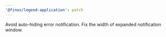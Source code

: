 ```yaml
---
'@finos/legend-application': patch
---
```


Avoid auto-hiding error notification.
Fix the width of expanded notification window.
